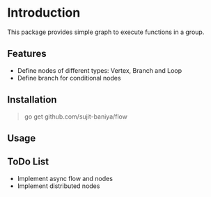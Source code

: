 # Introduction
This package provides simple graph to execute functions in a group.

## Features
- Define nodes of different types: Vertex, Branch and Loop
- Define branch for conditional nodes


## Installation
> go get github.com/sujit-baniya/flow

## Usage

## ToDo List
- Implement async flow and nodes
- Implement distributed nodes
